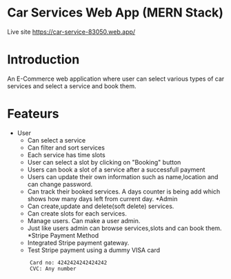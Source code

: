 # Car Services Web App (MERN Stack)

Live site <a href="https://car-service-83050.web.app/">https://car-service-83050.web.app/</a>

# Introduction

An E-Commerce web application where user can select various types of car services and select a service and book them.

# Feateurs

- User
  - Can select a service
  - Can filter and sort services
  - Each service has time slots
  - User can select a slot by clicking on "Booking" button
  - Users can book a slot of a service after a successfull payment
  - Users can update their own information such as name,location and can change password.
  - Can track their booked services. A days counter is being add which shows how many days left from current day.
    \*Admin
  - Can create,update and delete(soft delete) services.
  - Can create slots for each services.
  - Manage users. Can make a user admin.
  - Just like users admin can browse services,slots and can book them.
    \*Stripe Payment Method
  - Integrated Stripe payment gateway.
  - Test Stripe payment using a dummy VISA card
  ```
      Card no: 4242424242424242
      CVC: Any number
  ```

```

```
